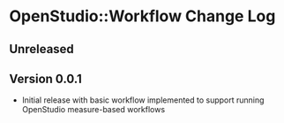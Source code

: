 OpenStudio::Workflow Change Log
==================================

Unreleased
--------------

Version 0.0.1
--------------

* Initial release with basic workflow implemented to support running OpenStudio measure-based workflows